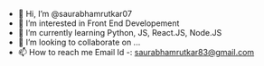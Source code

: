 - 👋 Hi, I’m @saurabhamrutkar07
- 👀 I’m interested in Front End Developement
- 🌱 I’m currently learning Python, JS, React.JS, Node.JS 
- 💞️ I’m looking to collaborate on ...
- 📫 How to reach me Email Id -: saurabhamrutkar83@gmail.com

<!---
saurabhamrutkar07/saurabhamrutkar07 is a ✨ special ✨ repository because its `README.md` (this file) appears on your GitHub profile.
You can click the Preview link to take a look at your changes.
--->
